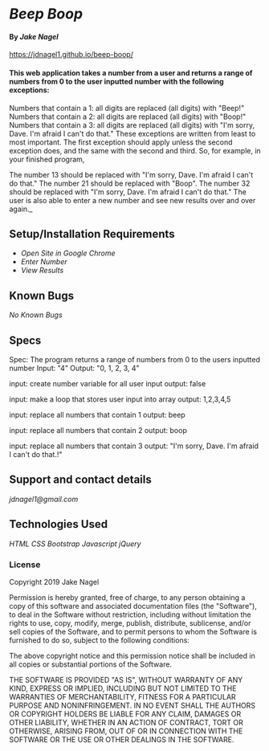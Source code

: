 # _Beep Boop_

#### By _Jake Nagel_

https://jdnagel1.github.io/beep-boop/

#### This web application takes a number from a user and returns a range of numbers from 0 to the user inputted number with the following exceptions:

Numbers that contain a 1: all digits are replaced (all digits) with "Beep!"
Numbers that contain a 2: all digits are replaced (all digits) with "Boop!"
Numbers that contain a 3: all digits are replaced (all digits) with "I'm sorry, Dave. I'm afraid I can't do that."
These exceptions are written from least to most important. The first exception should apply unless the second exception does, and the same with the second and third. So, for example, in your finished program,

The number 13 should be replaced with "I'm sorry, Dave. I'm afraid I can't do that."
The number 21 should be replaced with "Boop".
The number 32 should be replaced with "I'm sorry, Dave. I'm afraid I can't do that."
The user is also able to enter a new number and see new results over and over again._


## Setup/Installation Requirements

* _Open Site in Google Chrome_
* _Enter Number_
* _View Results_

## Known Bugs

_No Known Bugs_

## Specs

Spec: The program returns a range of numbers from 0 to the users inputted number
Input: "4"
Output: "0, 1, 2, 3, 4"

input: create number variable for all user input
output: false

input: make a loop that stores user input into array
output: 1,2,3,4,5

input: replace all numbers that contain 1
output: beep

input: replace all numbers that contain 2
output: boop

input: replace all numbers that contain 3
output: "I'm sorry, Dave. I'm afraid I can't do that.!"


## Support and contact details

_jdnagel1@gmail.com_

## Technologies Used

_HTML_
_CSS_
_Bootstrap_
_Javascript_
_jQuery_

### License

Copyright 2019 Jake Nagel

Permission is hereby granted, free of charge, to any person obtaining a copy of this software and associated documentation files (the "Software"), to deal in the Software without restriction, including without limitation the rights to use, copy, modify, merge, publish, distribute, sublicense, and/or sell copies of the Software, and to permit persons to whom the Software is furnished to do so, subject to the following conditions:

The above copyright notice and this permission notice shall be included in all copies or substantial portions of the Software.

THE SOFTWARE IS PROVIDED "AS IS", WITHOUT WARRANTY OF ANY KIND, EXPRESS OR IMPLIED, INCLUDING BUT NOT LIMITED TO THE WARRANTIES OF MERCHANTABILITY, FITNESS FOR A PARTICULAR PURPOSE AND NONINFRINGEMENT. IN NO EVENT SHALL THE AUTHORS OR COPYRIGHT HOLDERS BE LIABLE FOR ANY CLAIM, DAMAGES OR OTHER LIABILITY, WHETHER IN AN ACTION OF CONTRACT, TORT OR OTHERWISE, ARISING FROM, OUT OF OR IN CONNECTION WITH THE SOFTWARE OR THE USE OR OTHER DEALINGS IN THE SOFTWARE.
